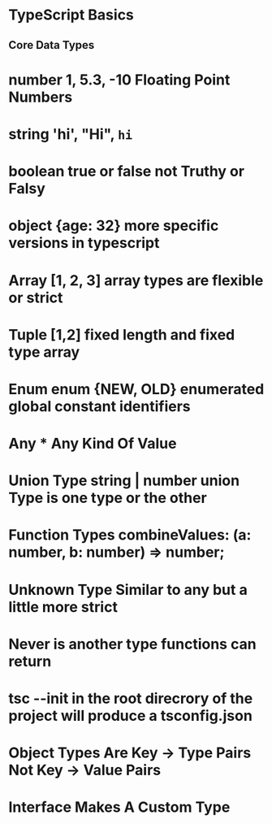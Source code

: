 # TypeScript Basics

## Core Data Types

# number 1, 5.3, -10 Floating Point Numbers

# string 'hi', "Hi", `hi`

# boolean true or false not Truthy or Falsy

# object {age: 32} more specific versions in typescript

# Array [1, 2, 3] array types are flexible or strict

# Tuple [1,2] fixed length and fixed type array

# Enum enum {NEW, OLD} enumerated global constant identifiers

# Any \* Any Kind Of Value

# Union Type string | number union Type is one type or the other

# Function Types combineValues: (a: number, b: number) => number;

# Unknown Type Similar to any but a little more strict

# Never is another type functions can return

# tsc --init in the root direcrory of the project will produce a tsconfig.json

# Object Types Are Key -> Type Pairs Not Key -> Value Pairs

# Interface Makes A Custom Type